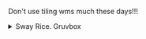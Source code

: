 Don't use tiling wms much these days!!!

<details>
<summary>Sway Rice. Gruvbox</summary>
  
![20240525_22h41m59s_grim](https://github.com/rutwikhdev/dotfiles/assets/50401596/c9d76c64-94a9-4d9b-bd65-a9bbe542e1d4)
![20240525_22h41m07s_grim](https://github.com/rutwikhdev/dotfiles/assets/50401596/59608149-8624-4840-a576-f490ae6704f4)
![20240525_23h00m14s_grim](https://github.com/rutwikhdev/dotfiles/assets/50401596/79b0675b-f842-43fe-a290-bf8c2e5747e1)
![20240525_22h41m17s_grim](https://github.com/rutwikhdev/dotfiles/assets/50401596/815890e0-ab61-40d9-b0a0-2db2f2f3180e)

</details>
